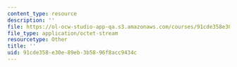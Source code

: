 ```yaml
---
content_type: resource
description: ''
file: https://ol-ocw-studio-app-qa.s3.amazonaws.com/courses/91cde358e30e89eb3b5896f8acc9434c_TNG_SCG_BASE.xls
file_type: application/octet-stream
resourcetype: Other
title: ''
uid: 91cde358-e30e-89eb-3b58-96f8acc9434c
---
```

